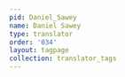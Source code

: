 ```yaml
---
pid: Daniel_Sawey
name: Daniel Sawey
type: translator
order: '034'
layout: tagpage
collection: translator_tags
---
```

